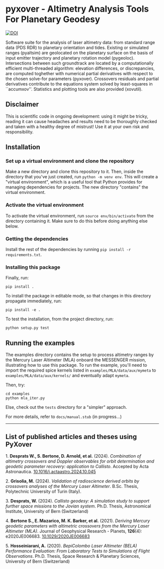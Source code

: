 # pyxover - Altimetry Analysis Tools For Planetary Geodesy
[![DOI](https://zenodo.org/badge/319753409.svg)](https://zenodo.org/badge/latestdoi/319753409)

Software suite for the analysis of laser altimetry data: from standard range data (PDS RDR) to planetary orientation and
 tides. Existing or simulated ranges (pyaltsim) are geolocated on the planetary surface
 on the basis of input emitter trajectory and planetary rotation model (pygeoloc).
 Intersections between such groundtrack are located by a computationally efficient
 multi-threaded algorithm: elevation differences, or discrepancies, are computed toghether with 
 numerical partial derivatives with respect to the chosen solve-for parameters (pyxover).
 Crossovers residuals and partial derivatives contribute to the equations system solved by 
 least-squares in ``accumxov''. Statistics and plotting tools are also provided (xovutil).
 
## Disclaimer

This is scientific code in ongoing development: using it might be tricky, reading it can cause 
 headaches and results need to be thoroughly checked and taken with a healthy degree of mistrust!
Use it at your own risk and responsibility. 
 ## Installation ##

### Set up a virtual environment and clone the repository ###

Make a new directory and clone this repository to it. Then, inside the
directory that you've just created, run `python -m venv env`. This will
create a "virtual environment", which is a useful tool that Python
provides for managing dependencies for projects. The new directory
"contains" the virtual environment.

### Activate the virtual environment ###

To activate the virtual environment, run `source env/bin/activate` from
the directory containing it. Make sure to do this before doing
anything else below.

### Getting the dependencies ###

Install the rest of the dependencies by running `pip install -r
requirements.txt`.

[//]: # (!! Cartopy &#40;`https://scitools.org.uk/cartopy/docs/latest/index.html`&#41; and GDAL )

[//]: # (&#40;`https://gdal.org`&#41; libraries might be required by some routines )

[//]: # (&#40;especially plotting and evaluation tools&#41; and they need to be installed )

[//]: # (separately !!)

### Installing this package ###

Finally, run:
``` shell
pip install .
```
To install the package in editable mode, so that changes in this
directory propagate immediately, run:
``` shell
pip install -e .
```
To test the installation, from the project directory, run:
``` shell
python setup.py test
```

## Running the examples ##

The examples directory contains the setup to process altimetry ranges by the Mercury
 Laser Altimeter (MLA) onboard the MESSENGER mission, illustrating how 
 to use this package. To run the example, you'll need to import the required spice 
 kernels listed in `examples/MLA/data/aux/mymeta` to `examples/MLA/data/aux/kernels/` and eventually adapt `mymeta`.

 Then, try:
``` shell
cd examples
python mla_iter.py
```
Else, check out the `tests` directory for a "simpler" approach.

For more details, refer to `docs/manual.stub` (in progress...)

---

## List of published articles and theses using PyXover ##

<a id="1"></a>1. **Desprats W., S. Bertone, D. Arnold, et al.** (2024). *Combination of altimetry crossovers and Doppler observables for orbit determination and geodetic parameter recovery: application to Callisto*. Accepted by Acta Astronautica. [10.1016/j.actaastro.2024.10.045](https://doi.org/10.1016/j.actaastro.2024.10.045)  

<a id="2"></a>2. **Grisolia, M.** (2024). *Validation of radioscience derived orbits by crossovers analyses of the Mercury Laser Altimeter*. B.Sc. Thesis, Polytechnic University of Turin (Italy).

<a id="3"></a>3. **Desprats, W.** (2024). *Callisto geodesy: A simulation study to support further space missions to the Jovian system*. Ph.D. Thesis, Astronomical Institute, University of Bern (Switzerland) 

[//]: # (Available at: [link]&#40;https://example.com&#41;  )
<a id="4"></a>4. **Bertone S., E. Mazarico, M. K. Barker, et al.** (2021). *Deriving Mercury geodetic parameters with altimetric crossovers from the Mercury Laser Altimeter (MLA)*. Journal of Geophysical Research - Planets, **126**(4): e2020JE006683. [10.1029/2020JE006683](http://dx.doi.org/10.1029/2020JE006683)

<a id="5"></a>5. **Hosseiniarani, A.** (2020). *BepiColombo Laser Altimeter (BELA) Performance Evaluation: From Laboratory Tests to Simulations of Flight Observations*. Ph.D. Thesis, Space Research & Planetary Sciences, University of Bern (Switzerland) 
